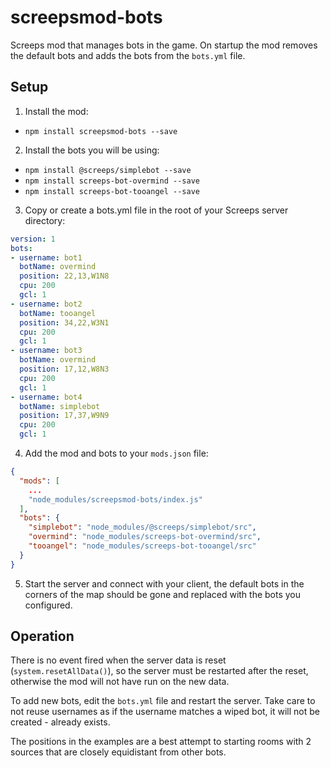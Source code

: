 # screepsmod-bots

Screeps mod that manages bots in the game. On startup the mod removes the default bots 
and adds the bots from the `bots.yml` file.

## Setup

1. Install the mod:
  * `npm install screepsmod-bots --save`
2. Install the bots you will be using:
  * `npm install @screeps/simplebot --save`
  * `npm install screeps-bot-overmind --save`
  * `npm install screeps-bot-tooangel --save`
3. Copy or create a bots.yml file in the root of your Screeps server directory:

```yaml
version: 1
bots:
- username: bot1
  botName: overmind
  position: 22,13,W1N8
  cpu: 200
  gcl: 1
- username: bot2
  botName: tooangel
  position: 34,22,W3N1
  cpu: 200
  gcl: 1
- username: bot3
  botName: overmind
  position: 17,12,W8N3
  cpu: 200
  gcl: 1
- username: bot4
  botName: simplebot
  position: 17,37,W9N9
  cpu: 200
  gcl: 1
```

4. Add the mod and bots to your `mods.json` file:

```json
{
  "mods": [
    ...
    "node_modules/screepsmod-bots/index.js"
  ],
  "bots": {
    "simplebot": "node_modules/@screeps/simplebot/src",
    "overmind": "node_modules/screeps-bot-overmind/src",
    "tooangel": "node_modules/screeps-bot-tooangel/src"
  }
}
```

5. Start the server and connect with your client, the default bots in the corners of
   the map should be gone and replaced with the bots you configured.

## Operation

There is no event fired when the server data is reset (`system.resetAllData()`), so
the server must be restarted after the reset, otherwise the mod will not have run
on the new data.

To add new bots, edit the `bots.yml` file and restart the server. Take care to not reuse
usernames as if the username matches a wiped bot, it will not be created - already exists.

The positions in the examples are a best attempt to starting rooms with 2 sources that are
closely equidistant from other bots. 